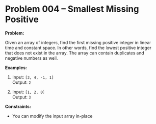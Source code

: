 # Problem 004 – Smallest Missing Positive

**Problem:**

Given an array of integers, find the first missing positive integer in linear time and constant space. In other words, find the lowest positive integer that does not exist in the array. The array can contain duplicates and negative numbers as well.

**Examples:**

1. Input: `[3, 4, -1, 1]`  
  Output: `2`

2. Input: `[1, 2, 0]`  
  Output: `3`

**Constraints:**

- You can modify the input array in-place
